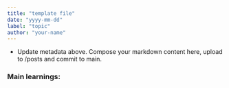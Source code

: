 ```yaml
---
title: "template file"
date: "yyyy-mm-dd"
label: "topic"
author: "your-name"
---
```


- Update metadata above. Compose your markdown content here, upload to /posts and commit to main.

### Main learnings:
